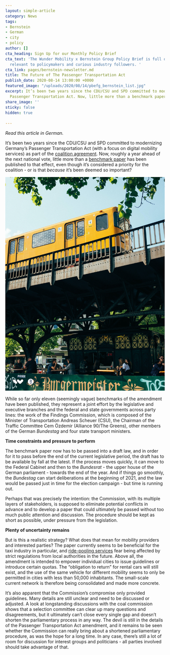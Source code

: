 ```yaml
---
layout: simple-article
category: News
tags:
- Bernstein
- German
- city
- policy
author: []
cta_heading: Sign Up for our Monthly Policy Brief
cta_text: 'The Wunder Mobility x Bernstein Group Policy Brief is full of articles
  relevant to policymakers and curious industry followers. '
cta_link: pages/bernstein-newsletter.md
title: The Future of The Passenger Transportation Act
publish_date: 2020-08-14 13:00:00 +0000
featured_image: "/uploads/2020/08/14/pbefg_bernstein_list.jpg"
excerpt: It’s been two years since the CDU/CSU and SPD committed to modernizing Germany’s
  Passenger Transportation Act. Now, little more than a benchmark paper has been published.
share_image: ''
sticky: false
hidden: true

---
```

_Read this article in German._ 

It’s been two years since the CDU/CSU and SPD committed to modernizing Germany’s Passenger Transportation Act (with a focus on digital mobility services) as part of the [coalition agreement](https://www.bundesregierung.de/resource/blob/656734/847984/5b8bc23590d4cb2892b31c987ad672b7/2018-03-14-koalitionsvertrag-data.pdf?download=1). Now, roughly a year ahead of the next national vote, little more than a [benchmark paper](https://www.roedl.de/de-de/de/medien/publikationen/newsletter/kompass-mobilitaet/documents/200619_eckpunktepapier%20pbefg-novelle%20fiko.pdf) has been published to that effect, even though it’s considered a priority for the coalition - or is that _because_ it’s been deemed so important?

![](/uploads/2020/08/14/pbefg_bernstein_body.jpeg)

While so far only eleven (seemingly vague) benchmarks of the amendment have been published, they represent a joint effort by the legislative and executive branches and the federal and state governments across party lines: the work of the Findings Commission, which is composed of the Minister of Transportation Andreas Scheuer (CSU), the Chairman of the Traffic Committee Cem Özdemir (Alliance 90/The Greens), other members of the German _Bundestag_ and four state transport ministers.

**Time constraints and pressure to perform**

The benchmark paper now has to be passed into a draft law, and in order for it to pass before the end of the current legislative period, the draft has to be available by fall at the latest. If the process moves quickly, it can move to the Federal Cabinet and then to the _Bundesrat_ - the upper house of the German parliament - towards the end of the year. And if things go smoothly, the _Bundestag_ can start deliberations at the beginning of 2021, and the law would be passed just in time for the election campaign - but time is running out.

Perhaps that was precisely the intention: the Commission, with its multiple layers of stakeholders, is supposed to eliminate potential conflicts in advance and to develop a paper that could ultimately be passed without too much public attention and discussion. The procedure should be kept as short as possible, under pressure from the legislation.

**Plenty of uncertainty remains**

But is this a realistic strategy? What does that mean for mobility providers and interested parties? The paper currently seems to be beneficial for the taxi industry in particular, and [ride-pooling services](https://www.handelsblatt.com/unternehmen/handel-konsumgueter/mobilitaet-mietwagenbranche-kritisiert-novelle-des-personenbefoerderungsgesetz/25900614.html?ticket=ST-3810297-sblzQgmvNdj1mGERdG1S-ap6) fear being affected by strict regulations from local authorities in the future. Above all, the amendment is intended to empower individual cities to issue guidelines or introduce certain quotas. The “obligation to return” for rental cars will still exist, and the use of the same vehicle for different mobility seems to only be permitted in cities with less than 50,000 inhabitants. The small-scale current network is therefore being consolidated and made more concrete.

It’s also apparent that the Commission’s compromise only provided guidelines. Many details are still unclear and need to be discussed or adjusted. A look at longstanding discussions with the coal commission shows that a selection committee can clear up many questions and disagreements, but it ultimately can’t close every single gap and doesn’t shorten the parliamentary process in any way. The devil is still in the details of the Passenger Transportation Act amendment, and it remains to be seen whether the Commission can really bring about a shortened parliamentary procedure, as was the hope for a long time. In any case, there’s still a lot of room for discussion for interest groups and politicians - all parties involved should take advantage of that.